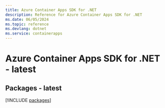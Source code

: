 ```yaml
---
title: Azure Container Apps SDK for .NET
description: Reference for Azure Container Apps SDK for .NET
ms.date: 06/05/2024
ms.topic: reference
ms.devlang: dotnet
ms.service: containerapps
---
```

# Azure Container Apps SDK for .NET - latest
## Packages - latest
[!INCLUDE [packages](container-apps-index.md)]